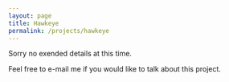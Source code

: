 ```yaml
---
layout: page
title: Hawkeye
permalink: /projects/hawkeye
---
```


Sorry no exended details at this time.

Feel free to e-mail me if you would like to talk about this project.